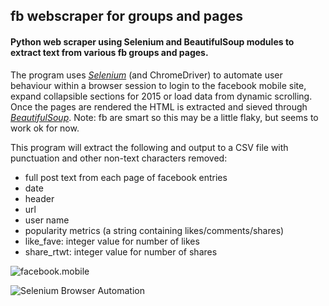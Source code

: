 ## fb webscraper for groups and pages  
  
#### Python web scraper using Selenium and BeautifulSoup modules to extract text from various fb groups and pages.
  
The program uses *<a href="http://www.seleniumhq.org/" target="_blank">Selenium</a>* (and ChromeDriver) to automate user behaviour within a browser session to login to the facebook mobile site, expand collapsible sections for 2015 or load data from dynamic scrolling. Once the pages are rendered the HTML is extracted and sieved through *<a href="http://www.crummy.com/software/BeautifulSoup/bs4/doc/" target="_blank">BeautifulSoup</a>*. Note: fb are smart so this may be a little flaky, but seems to work ok for now.
  
This program will extract the following and output to a CSV file with punctuation and other non-text characters removed:
- full post text from each page of facebook entries
- date
- header
- url
- user name 
- popularity metrics (a string containing likes/comments/shares)
- like_fave: integer value for number of likes
- share_rtwt: integer value for number of shares


![facebook.mobile](https://www.facebook.com/images/fb_icon_325x325.png)

![Selenium Browser Automation](http://www.seleniumhq.org/images/big-logo.png)

